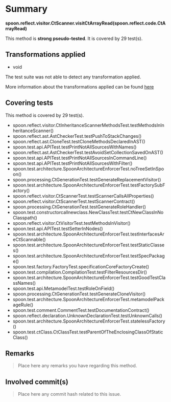# Summary
**spoon.reflect.visitor.CtScanner.visitCtArrayRead(spoon.reflect.code.CtArrayRead)**

This method is **strong pseudo-tested**.
It is covered by 29 test(s). 


## Transformations applied

- void


The test suite was not able to detect any transformation applied.

More information about the transformations applied can be found [here](https://github.com/STAMP-project/pitest-descartes)

## Covering tests
This method is covered by 29 test(s).
* spoon.reflect.visitor.CtInheritanceScannerMethodsTest.testMethodsInInheritanceScanner()
* spoon.reflect.ast.AstCheckerTest.testPushToStackChanges()
* spoon.reflect.ast.CloneTest.testCloneMethodsDeclaredInAST()
* spoon.test.api.APITest.testPrintNotAllSourcesWithNames()
* spoon.reflect.ast.AstCheckerTest.testAvoidSetCollectionSavedOnAST()
* spoon.test.api.APITest.testPrintNotAllSourcesInCommandLine()
* spoon.test.api.APITest.testPrintNotAllSourcesWithFilter()
* spoon.test.architecture.SpoonArchitectureEnforcerTest.noTreeSetInSpoon()
* spoon.processing.CtGenerationTest.testGenerateReplacementVisitor()
* spoon.test.architecture.SpoonArchitectureEnforcerTest.testFactorySubFactory()
* spoon.reflect.visitor.CtScannerTest.testScannerCallsAllProperties()
* spoon.reflect.visitor.CtScannerTest.testScannerContract()
* spoon.processing.CtGenerationTest.testGenerateRoleHandler()
* spoon.test.constructorcallnewclass.NewClassTest.testCtNewClassInNoClasspath()
* spoon.reflect.visitor.CtVisitorTest.testMethodsInVisitor()
* spoon.test.api.APITest.testSetterInNodes()
* spoon.test.architecture.SpoonArchitectureEnforcerTest.testInterfacesAreCtScannable()
* spoon.test.architecture.SpoonArchitectureEnforcerTest.testStaticClasses()
* spoon.test.architecture.SpoonArchitectureEnforcerTest.testSpecPackage()
* spoon.test.factory.FactoryTest.specificationCoreFactoryCreate()
* spoon.test.compilation.CompilationTest.testFilterResourcesDir()
* spoon.test.architecture.SpoonArchitectureEnforcerTest.testGoodTestClassNames()
* spoon.test.api.MetamodelTest.testRoleOnField()
* spoon.processing.CtGenerationTest.testGenerateCloneVisitor()
* spoon.test.architecture.SpoonArchitectureEnforcerTest.metamodelPackageRule()
* spoon.test.comment.CommentTest.testDocumentationContract()
* spoon.reflect.declaration.UnknownDeclarationTest.testUnknownCalls()
* spoon.test.architecture.SpoonArchitectureEnforcerTest.statelessFactory()
* spoon.test.ctClass.CtClassTest.testParentOfTheEnclosingClassOfStaticClass()


## Remarks
> Place here any remarks you have regarding this method.

## Involved commit(s)

> Place here any commit hash related to this issue.
